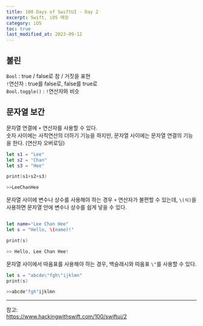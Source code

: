 ```yaml
---
title: 100 Days of SwiftUI - Day 2
excerpt: Swift, iOS 메모
category: iOS
toc: true
last_modified_at: 2023-09-12
---
```


## 불린

`Bool` : true / false로 참 / 거짓을 표현  
`!`연산자 : true를 false로, false를 true로  
`Bool.toggle()` : `!`연산자와 비슷

## 문자열 보간

문자열 연결에 `+` 연산자를 사용할 수 있다.  
숫자 사이에는 사칙연산의 더하기 기능을 하지만, 문자열 사이에는 문자열 연결의 기능을 한다. (연산자 오버로딩)

~~~swift
let s1 = "Lee"
let s2 = "Chan"
let s3 = "Hee"

print(s1+s2+s3)

>>LeeChanHee
~~~

문자열 사이에 변수나 상수를 사용해야 하는 경우 `+` 연산자가 불편할 수 있는데, `\(식)`을 사용하면 문자열 안에 변수나 상수를 쉽게 넣을 수 있다.

~~~swift

let name="Lee Chan Hee"
let s = "Hello, \(name)!"

print(s)

>> Hello, Lee Chan Hee!
~~~

문자열 사이에서 따옴표를 사용해야 하는 경우, 백슬래시와 따옴표 `\"`를 사용할 수 있다.

~~~swift
let s = "abcde\"fgh\"ijklmn"
print(s)

>>abcde"fgh"ijklmn
~~~

---
참고:  
https://www.hackingwithswift.com/100/swiftui/2